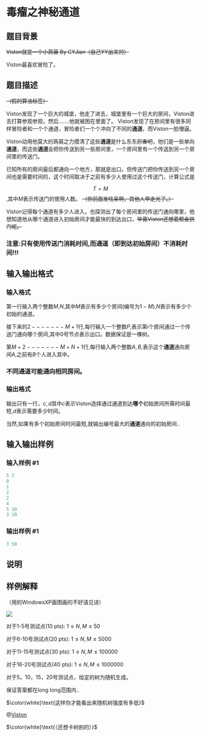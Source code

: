 # 毒瘤之神秘通道

## 题目背景

~~Viston就是一个小蒟蒻 By CYJian（自己YY出来的）~~

Viston最喜欢冒险了。

## 题目描述

~~（假的算法标签）~~

Viston发现了一个巨大的城堡，他走了进去，城堡里有一个巨大的房间，Viston进去打算参观参观，然后.......他就被困在里面了。 Viston发现了在房间里有很多同样冒险者和一个个通道，冒险者们一个个冲向了不同的**通道**，而Viston一脸懵逼。

Viston动用他莫大的蒟蒻之力摸清了这些**通道**是什么东东~~厉害吧~~，他们是一些单向**通道**，而这些**通道**会把你传送到另一些房间里，一个房间里有一个传送到另一个房间里的传送门。

已知所有的房间最后都通向一个地方，那就是出口。但传送门把你传送到另一个房间也是需要时间的，这个时间取决于之前有多少人使用过这个传送门，计算公式是

$$T=M$$,其中$M$表示传送门的使用人数。 ~~（你前面发啥呆啊，其他人早走光了。）~~

Viston记得每个通道有多少人进入，也探测出了每个房间里的传送门通向哪里，他想知道他从哪个通道进入初始房间才能最快的到达出口，~~毕竟Viston还想着颓金拱门呢。~~

### 注意:只有使用传送门消耗时间,而通道（即到达初始房间）不消耗时间!!!

## 输入输出格式

### 输入格式

第一行输入两个整数$M$,$N$,其中$M$表示有多少个房间(编号为$1-M$),$N$表示有多少个初始的通道。

接下来的$2-------M+1$行,每行输入一个整数$P$,表示第$i$个房间通过一个传送门通向哪个房间,其中$0$号节点表示出口。数据保证是一棵树。

第$M+2-------M+N+1$行,每行输入两个整数$A,B$,表示这个**通道**通向房间$A$,之前有$B$个人进入其中。

### 不同**通道**可能通向相同房间。

### 输出格式

输出只有一行，$c,d$其中$c$表示Viston选择通过通道到达**哪个**初始房间所需时间最短,$d$表示需要多少时间。

当然,如果有多个初始房间时间最短,就输出编号最大的**通道**通向的初始房间..

## 输入输出样例

### 输入样例 #1

```cpp
5 2
0
1
2
2
4
5 10
3 10

```
### 输出样例 #1

```cpp
3 50
```


## 说明

## 样例解释

（用的WindowsXP画图画的不好请见谅）

![](https://i.loli.net/2018/10/05/5bb7632fb40f4.jpg)

对于1-5号测试点(10 pts): $1 \leq N, M \leq 50$

对于6-10号测试点(20 pts): $1 \leq N, M \leq 5000$

对于11-15号测试点(30 pts): $1 \leq N, M \leq 100000$

对于16-20号测试点(40 pts): $1 \leq N, M \leq 1000000$

对于5，10，15，20号测试点，给定的树为随机生成。

保证答案都在long long范围内..

$\color{white}\text{这样你才能看出来随机树强度有多低}$

@[Viston](https://www.luogu.org/space/show?uid=107101)

$\color{white}\text{（还想卡树剖的）}$

